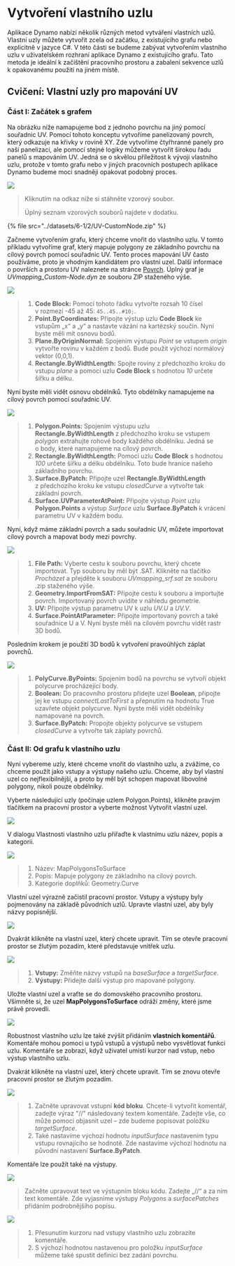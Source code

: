 # Vytvoření vlastního uzlu

Aplikace Dynamo nabízí několik různých metod vytváření vlastních uzlů. Vlastní uzly můžete vytvořit zcela od začátku, z existujícího grafu nebo explicitně v jazyce C#. V této části se budeme zabývat vytvořením vlastního uzlu v uživatelském rozhraní aplikace Dynamo z existujícího grafu. Tato metoda je ideální k začištění pracovního prostoru a zabalení sekvence uzlů k opakovanému použití na jiném místě.

## Cvičení: Vlastní uzly pro mapování UV

### Část I: Začátek s grafem

Na obrázku níže namapujeme bod z jednoho povrchu na jiný pomocí souřadnic UV. Pomocí tohoto konceptu vytvoříme panelizovaný povrch, který odkazuje na křivky v rovině XY. Zde vytvoříme čtyřhranné panely pro naši panelizaci, ale pomocí stejné logiky můžeme vytvořit širokou řadu panelů s mapováním UV. Jedná se o skvělou příležitost k vývoji vlastního uzlu, protože v tomto grafu nebo v jiných pracovních postupech aplikace Dynamo budeme moci snadněji opakovat podobný proces.

![](../images/6-1/2/customnodeforuvmappingptI-01.jpg)

> Kliknutím na odkaz níže si stáhněte vzorový soubor.
>
> Úplný seznam vzorových souborů najdete v dodatku.

{% file src="../datasets/6-1/2/UV-CustomNode.zip" %}

Začneme vytvořením grafu, který chceme vnořit do vlastního uzlu. V tomto příkladu vytvoříme graf, který mapuje polygony ze základního povrchu na cílový povrch pomocí souřadnic UV. Tento proces mapování UV často používáme, proto je vhodným kandidátem pro vlastní uzel. Další informace o površích a prostoru UV naleznete na stránce [Povrch](../../5\_essential\_nodes\_and\_concepts/5-2\_geometry-for-computational-design/5-surfaces.md). Úplný graf je _UVmapping_Custom-Node.dyn_ ze souboru ZIP staženého výše.

![](../images/6-1/2/customnodeforuvmappingptI-02.jpg)

> 1. **Code Block:** Pomocí tohoto řádku vytvořte rozsah 10 čísel v rozmezí -45 až 45: `45..45..#10;`.
> 2. **Point.ByCoordinates:** Připojte výstup uzlu **Code Block** ke vstupům „x“ a „y“ a nastavte vázání na kartézský součin. Nyní byste měli mít osnovu bodů.
> 3. **Plane.ByOriginNormal:** Spojením výstupu _Point_ se vstupem _origin_ vytvořte rovinu v každém z bodů. Bude použit výchozí normálový vektor (0,0,1).
> 4. **Rectangle.ByWidthLength:** Spojte roviny z předchozího kroku do vstupu _plane_ a pomocí uzlu **Code Block** s hodnotou _10_ určete šířku a délku.

Nyní byste měli vidět osnovu obdélníků. Tyto obdélníky namapujeme na cílový povrch pomocí souřadnic UV.

![](../images/6-1/2/customnodeforuvmappingptI-03.jpg)

> 1. **Polygon.Points:** Spojením výstupu uzlu **Rectangle.ByWidthLength** z předchozího kroku se vstupem _polygon_ extrahujte rohové body každého obdélníku. Jedná se o body, které namapujeme na cílový povrch.
> 2. **Rectangle.ByWidthLength:** Pomocí uzlu **Code Block** s hodnotou _100_ určete šířku a délku obdélníku. Toto bude hranice našeho základního povrchu.
> 3. **Surface.ByPatch:** Připojte uzel **Rectangle.ByWidthLength** z předchozího kroku ke vstupu _closedCurve_ a vytvořte tak základní povrch.
> 4. **Surface.UVParameterAtPoint:** Připojte výstup _Point_ uzlu **Polygon.Points** a výstup _Surface_ uzlu **Surface.ByPatch** k vrácení parametru UV v každém bodu.

Nyní, když máme základní povrch a sadu souřadnic UV, můžete importovat cílový povrch a mapovat body mezi povrchy.

![](../images/6-1/2/customnodeforuvmappingptI-04.jpg)

> 1. **File Path:** Vyberte cestu k souboru povrchu, který chcete importovat. Typ souboru by měl být .SAT. Klikněte na tlačítko _Procházet_ a přejděte k souboru _UVmapping_srf.sat_ ze souboru .zip staženého výše.
> 2. **Geometry.ImportFromSAT:** Připojte cestu k souboru a importujte povrch. Importovaný povrch uvidíte v náhledu geometrie.
> 3. **UV:** Připojte výstup parametru UV k uzlu _UV.U_ a _UV.V_.
> 4. **Surface.PointAtParameter:** Připojte importovaný povrch a také souřadnice U a V. Nyní byste měli na cílovém povrchu vidět rastr 3D bodů.

Posledním krokem je použití 3D bodů k vytvoření pravoúhlých záplat povrchů.

![](../images/6-1/2/customnodeforuvmappingptI-05.jpg)

> 1. **PolyCurve.ByPoints:** Spojením bodů na povrchu se vytvoří objekt polycurve procházející body.
> 2. **Boolean:** Do pracovního prostoru přidejte uzel **Boolean**, připojte jej ke vstupu _connectLastToFirst_ a přepnutím na hodnotu True uzavřete objekt polycurve. Nyní byste měli vidět obdélníky namapované na povrch.
> 3. **Surface.ByPatch:** Propojte objekty polycurve se vstupem _closedCurve_ a vytvořte tak záplaty povrchů.

### Část II: Od grafu k vlastního uzlu

Nyní vybereme uzly, které chceme vnořit do vlastního uzlu, a zvážíme, co chceme použít jako vstupy a výstupy našeho uzlu. Chceme, aby byl vlastní uzel co nejflexibilnější, a proto by měl být schopen mapovat libovolné polygony, nikoli pouze obdélníky.

Vyberte následující uzly (počínaje uzlem Polygon.Points), klikněte pravým tlačítkem na pracovní prostor a vyberte možnost Vytvořit vlastní uzel.

![](../images/6-1/2/customnodeforuvmappingptII-01.jpg)

V dialogu Vlastnosti vlastního uzlu přiřaďte k vlastnímu uzlu název, popis a kategorii.

![](../images/6-1/2/customnodeforuvmappingptII-02.jpg)

> 1. Název: MapPolygonsToSurface
> 2. Popis: Mapuje polygony ze základního na cílový povrch.
> 3. Kategorie doplňků: Geometry.Curve

Vlastní uzel výrazně začistil pracovní prostor. Vstupy a výstupy byly pojmenovány na základě původních uzlů. Upravte vlastní uzel, aby byly názvy popisnější.

![](../images/6-1/2/customnodeforuvmappingptII-03.jpg)

Dvakrát klikněte na vlastní uzel, který chcete upravit. Tím se otevře pracovní prostor se žlutým pozadím, které představuje vnitřek uzlu.

![](../images/6-1/2/customnodeforuvmappingptII-04.jpg)

> 1. **Vstupy:** Změňte názvy vstupů na _baseSurface_ a _targetSurface_.
> 2. **Výstupy:** Přidejte další výstup pro mapované polygony.

Uložte vlastní uzel a vraťte se do domovského pracovního prostoru. Všimněte si, že uzel **MapPolygonsToSurface** odráží změny, které jsme právě provedli.

![](../images/6-1/2/customnodeforuvmappingptII-05.jpg)

Robustnost vlastního uzlu lze také zvýšit přidáním **vlastních komentářů**. Komentáře mohou pomoci u typů vstupů a výstupů nebo vysvětlovat funkci uzlu. Komentáře se zobrazí, když uživatel umístí kurzor nad vstup, nebo výstup vlastního uzlu.

Dvakrát klikněte na vlastní uzel, který chcete upravit. Tím se znovu otevře pracovní prostor se žlutým pozadím.

![](../images/6-1/2/customnodeforuvmappingptII-06.jpg)

> 1. Začněte upravovat vstupní **kód bloku**. Chcete-li vytvořit komentář, zadejte výraz "//" následovaný textem komentáře. Zadejte vše, co může pomoci objasnit uzel – zde budeme popisovat položku _targetSurface_.
> 2. Také nastavíme výchozí hodnotu _inputSurface_ nastavením typu vstupu rovnajícího se hodnotě. Zde nastavíme výchozí hodnotu na původní nastavení **Surface.ByPatch**.

Komentáře lze použít také na výstupy.

![](../images/6-1/2/customnodeforuvmappingptII-07.jpg)

> Začněte upravovat text ve výstupním bloku kódu. Zadejte „//“ a za ním text komentáře. Zde vyjasníme výstupy _Polygons_ a _surfacePatches_ přidáním podrobnějšího popisu.

![](../images/6-1/2/customnodeforuvmappingptII-08.jpg)

> 1. Přesunutím kurzoru nad vstupy vlastního uzlu zobrazíte komentáře.
> 2. S výchozí hodnotou nastavenou pro položku _inputSurface_ můžeme také spustit definici bez zadání povrchu.
